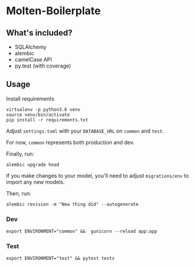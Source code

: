 # Molten-Boilerplate

## What's included?
- SQLAlchemy
- alembic
- camelCase API
- py.test (with coverage)

## Usage
Install requirements

```
virtualenv -p python3.6 venv
source venv/bin/activate
pip install -r requirements.txt
```

Adjust `settings.toml` with your `DATABASE_URL` on `common` and `test`.

For now, `common` represents both production and dev.

Finally, run:

```
alembic upgrade head
```

If you make changes to your model,
you'll need to adjust `migrations/env` to import any new models.

Then, run:

```
alembic revision -m "New thing did" --autogenerate
```



### Dev
`export ENVIRONMENT="common" &&  gunicorn --reload app:app`

### Test
`export ENVIRONMENT="test" && pytest tests`    
